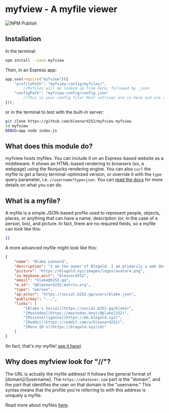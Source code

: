 # myfview - A myfile viewer
![NPM Publish](https://github.com/bleonard252/myfview/workflows/NPM%20Publish/badge.svg)

## Installation
In the terminal:
```sh
npm install --save myfview
```
Then, in an Express app:
```js
app.use(require("myfview")({
    "profilePath": "myfview-config/myfiles/", 
        //Myfiles will be looked up from here, followed by .json
    "configPath": "myfview-config/config.json"
        //This is your config file! Most settings are in here and are reloaded upon changes.
}));
```
or in the terminal to test with the built-in server:
```sh
git clone https://github.com/bleonard252/myfview myfview
cd myfview
DEBUG=app node index.js
```

## What does this module do?
myfview hosts myfiles. You can include it on an Express-based website as a middleware. It shows an HTML-based rendering to browsers (so, a webpage) using the Nunjucks rendering engine.<!--TODO: add support for more rendering engines --> You can also `curl` the myfile to get a fancy terminal-optimized version, or override it with the `type` query parameter, i.e. `//username?type=json`. You can [read the docs][docs] for more details on what you can do.

## What is a myfile?
A myfile is a simple JSON-based profile used to represent people, objects, places, or anything that can have a name, description (or, in the case of a person, bio), and picture. In fact, there are no required fields, so a myfile can look like this:
```json
{}
```

A more advanced myfile might look like this:
```json
{
    "name": "Blake Leonard",
    "description": "I am the owner of Blogold. I am primarily a web developer.",
    "picture": "https://blogold.xyz/images/logos/avatar4.png",
    "io.keybase.acct": "bleonard252",
    "email": "blake@b252.gq",
    "m.id": "@bleonard252:matrix.org",
    "type": "person",
    "ap:actor": "https://social.b252.gq/users/blake.json",
    "publickey": "...",
    "links": [
        "[Blake's Social](https://social.b252.gq/blake)",
        "[Mastodon](https://mastodon.host/@blakel252)",
        "[Misintelligence](https://bb.blogold.xyz)",
        "[Reddit](https://reddit.com/u/bleonard252)",
        "[More ID's](https://blogold.xyz/id)"
    ]
}
```
(In fact, that's *my* myfile! [see it here][my myfile])

## Why does myfview look for "//"?
The URL is actually the myfile address! It follows the general format of [domain]//[username]. The `https://whatever.com` part is the "domain", and the part that identifies the user on that domain is the "username." This syntax means that the profile you're referring to with this address is uniquely a myfile.

Read more about myfiles [here][myfilespec].

[myfilespec]: https://blogold.xyz/product/myfile/docs/
[docs]: https://bleonard252.github.io/myfview/myfview/1.2.0/
[my myfile]: https://blogold.xyz//blake